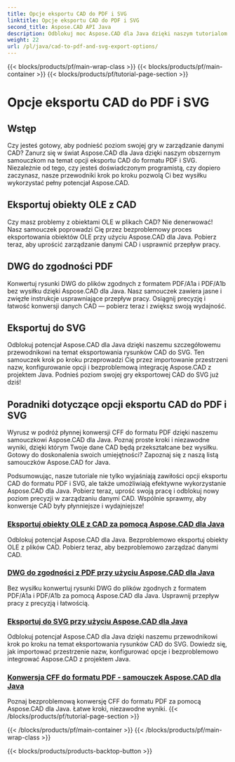 ```yaml
---
title: Opcje eksportu CAD do PDF i SVG
linktitle: Opcje eksportu CAD do PDF i SVG
second_title: Aspose.CAD API Java
description: Odblokuj moc Aspose.CAD dla Java dzięki naszym tutorialom na temat opcji eksportu CAD do PDF i SVG. Zarządzaj danymi CAD bez wysiłku, z precyzją i łatwością.
weight: 22
url: /pl/java/cad-to-pdf-and-svg-export-options/
---
```


{{< blocks/products/pf/main-wrap-class >}}
{{< blocks/products/pf/main-container >}}
{{< blocks/products/pf/tutorial-page-section >}}

# Opcje eksportu CAD do PDF i SVG



## Wstęp

Czy jesteś gotowy, aby podnieść poziom swojej gry w zarządzanie danymi CAD? Zanurz się w świat Aspose.CAD dla Java dzięki naszym obszernym samouczkom na temat opcji eksportu CAD do formatu PDF i SVG. Niezależnie od tego, czy jesteś doświadczonym programistą, czy dopiero zaczynasz, nasze przewodniki krok po kroku pozwolą Ci bez wysiłku wykorzystać pełny potencjał Aspose.CAD.

## Eksportuj obiekty OLE z CAD

Czy masz problemy z obiektami OLE w plikach CAD? Nie denerwować! Nasz samouczek poprowadzi Cię przez bezproblemowy proces eksportowania obiektów OLE przy użyciu Aspose.CAD dla Java. Pobierz teraz, aby uprościć zarządzanie danymi CAD i usprawnić przepływ pracy.

## DWG do zgodności PDF

Konwertuj rysunki DWG do plików zgodnych z formatem PDF/A1a i PDF/A1b bez wysiłku dzięki Aspose.CAD dla Java. Nasz samouczek zawiera jasne i zwięzłe instrukcje usprawniające przepływ pracy. Osiągnij precyzję i łatwość konwersji danych CAD — pobierz teraz i zwiększ swoją wydajność.

## Eksportuj do SVG

Odblokuj potencjał Aspose.CAD dla Java dzięki naszemu szczegółowemu przewodnikowi na temat eksportowania rysunków CAD do SVG. Ten samouczek krok po kroku przeprowadzi Cię przez importowanie przestrzeni nazw, konfigurowanie opcji i bezproblemową integrację Aspose.CAD z projektem Java. Podnieś poziom swojej gry eksportowej CAD do SVG już dziś!

## Poradniki dotyczące opcji eksportu CAD do PDF i SVG
Wyrusz w podróż płynnej konwersji CFF do formatu PDF dzięki naszemu samouczkowi Aspose.CAD dla Java. Poznaj proste kroki i niezawodne wyniki, dzięki którym Twoje dane CAD będą przekształcane bez wysiłku. Gotowy do doskonalenia swoich umiejętności? Zapoznaj się z naszą listą samouczków Aspose.CAD for Java.

Podsumowując, nasze tutoriale nie tylko wyjaśniają zawiłości opcji eksportu CAD do formatu PDF i SVG, ale także umożliwiają efektywne wykorzystanie Aspose.CAD dla Java. Pobierz teraz, uprość swoją pracę i odblokuj nowy poziom precyzji w zarządzaniu danymi CAD. Wspólnie sprawmy, aby konwersje CAD były płynniejsze i wydajniejsze!

### [Eksportuj obiekty OLE z CAD za pomocą Aspose.CAD dla Java](./export-ole-objects-from-cad/)
Odblokuj potencjał Aspose.CAD dla Java. Bezproblemowo eksportuj obiekty OLE z plików CAD. Pobierz teraz, aby bezproblemowo zarządzać danymi CAD.
### [DWG do zgodności z PDF przy użyciu Aspose.CAD dla Java](./dwg-to-compliance-pdf/)
Bez wysiłku konwertuj rysunki DWG do plików zgodnych z formatem PDF/A1a i PDF/A1b za pomocą Aspose.CAD dla Java. Usprawnij przepływ pracy z precyzją i łatwością.
### [Eksportuj do SVG przy użyciu Aspose.CAD dla Java](./export-to-svg/)
Odblokuj potencjał Aspose.CAD dla Java dzięki naszemu przewodnikowi krok po kroku na temat eksportowania rysunków CAD do SVG. Dowiedz się, jak importować przestrzenie nazw, konfigurować opcje i bezproblemowo integrować Aspose.CAD z projektem Java.
### [Konwersja CFF do formatu PDF - samouczek Aspose.CAD dla Java](./cff-to-pdf-conversion/)
Poznaj bezproblemową konwersję CFF do formatu PDF za pomocą Aspose.CAD dla Java. Łatwe kroki, niezawodne wyniki.
{{< /blocks/products/pf/tutorial-page-section >}}

{{< /blocks/products/pf/main-container >}}
{{< /blocks/products/pf/main-wrap-class >}}

{{< blocks/products/products-backtop-button >}}
